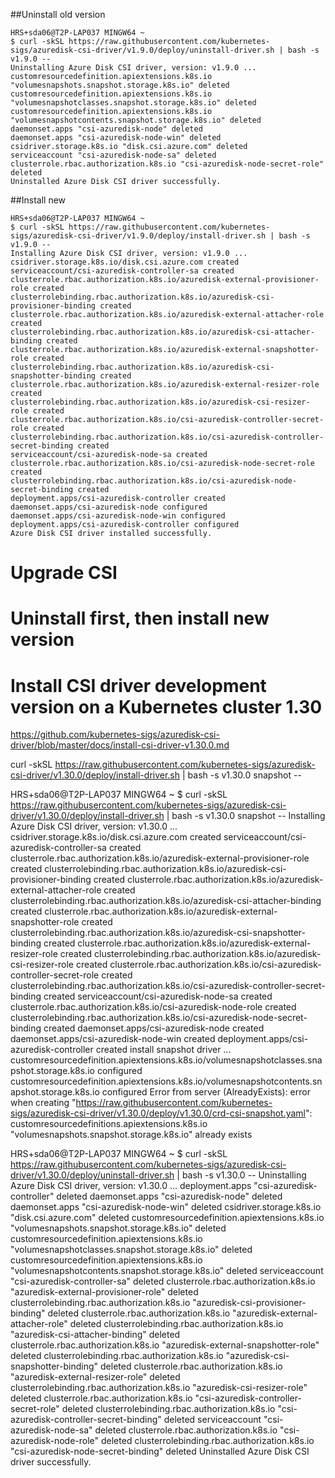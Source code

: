 ##Uninstall old version
```
HRS+sda06@T2P-LAP037 MINGW64 ~
$ curl -skSL https://raw.githubusercontent.com/kubernetes-sigs/azuredisk-csi-driver/v1.9.0/deploy/uninstall-driver.sh | bash -s v1.9.0 --
Uninstalling Azure Disk CSI driver, version: v1.9.0 ...
customresourcedefinition.apiextensions.k8s.io "volumesnapshots.snapshot.storage.k8s.io" deleted
customresourcedefinition.apiextensions.k8s.io "volumesnapshotclasses.snapshot.storage.k8s.io" deleted
customresourcedefinition.apiextensions.k8s.io "volumesnapshotcontents.snapshot.storage.k8s.io" deleted
daemonset.apps "csi-azuredisk-node" deleted
daemonset.apps "csi-azuredisk-node-win" deleted
csidriver.storage.k8s.io "disk.csi.azure.com" deleted
serviceaccount "csi-azuredisk-node-sa" deleted
clusterrole.rbac.authorization.k8s.io "csi-azuredisk-node-secret-role" deleted
Uninstalled Azure Disk CSI driver successfully.
```

##Install new
```
HRS+sda06@T2P-LAP037 MINGW64 ~
$ curl -skSL https://raw.githubusercontent.com/kubernetes-sigs/azuredisk-csi-driver/v1.9.0/deploy/install-driver.sh | bash -s v1.9.0 --
Installing Azure Disk CSI driver, version: v1.9.0 ...
csidriver.storage.k8s.io/disk.csi.azure.com created
serviceaccount/csi-azuredisk-controller-sa created
clusterrole.rbac.authorization.k8s.io/azuredisk-external-provisioner-role created
clusterrolebinding.rbac.authorization.k8s.io/azuredisk-csi-provisioner-binding created
clusterrole.rbac.authorization.k8s.io/azuredisk-external-attacher-role created
clusterrolebinding.rbac.authorization.k8s.io/azuredisk-csi-attacher-binding created
clusterrole.rbac.authorization.k8s.io/azuredisk-external-snapshotter-role created
clusterrolebinding.rbac.authorization.k8s.io/azuredisk-csi-snapshotter-binding created
clusterrole.rbac.authorization.k8s.io/azuredisk-external-resizer-role created
clusterrolebinding.rbac.authorization.k8s.io/azuredisk-csi-resizer-role created
clusterrole.rbac.authorization.k8s.io/csi-azuredisk-controller-secret-role created
clusterrolebinding.rbac.authorization.k8s.io/csi-azuredisk-controller-secret-binding created
serviceaccount/csi-azuredisk-node-sa created
clusterrole.rbac.authorization.k8s.io/csi-azuredisk-node-secret-role created
clusterrolebinding.rbac.authorization.k8s.io/csi-azuredisk-node-secret-binding created
deployment.apps/csi-azuredisk-controller created
daemonset.apps/csi-azuredisk-node configured
daemonset.apps/csi-azuredisk-node-win configured
deployment.apps/csi-azuredisk-controller configured
Azure Disk CSI driver installed successfully.
```



# Upgrade CSI
# Uninstall first, then install new version
# Install CSI driver development version on a Kubernetes cluster 1.30
https://github.com/kubernetes-sigs/azuredisk-csi-driver/blob/master/docs/install-csi-driver-v1.30.0.md

curl -skSL https://raw.githubusercontent.com/kubernetes-sigs/azuredisk-csi-driver/v1.30.0/deploy/install-driver.sh | bash -s v1.30.0 snapshot --


HRS+sda06@T2P-LAP037 MINGW64 ~
$ curl -skSL https://raw.githubusercontent.com/kubernetes-sigs/azuredisk-csi-driver/v1.30.0/deploy/install-driver.sh | bash -s v1.30.0 snapshot --
Installing Azure Disk CSI driver, version: v1.30.0 ...
csidriver.storage.k8s.io/disk.csi.azure.com created
serviceaccount/csi-azuredisk-controller-sa created
clusterrole.rbac.authorization.k8s.io/azuredisk-external-provisioner-role created
clusterrolebinding.rbac.authorization.k8s.io/azuredisk-csi-provisioner-binding created
clusterrole.rbac.authorization.k8s.io/azuredisk-external-attacher-role created
clusterrolebinding.rbac.authorization.k8s.io/azuredisk-csi-attacher-binding created
clusterrole.rbac.authorization.k8s.io/azuredisk-external-snapshotter-role created
clusterrolebinding.rbac.authorization.k8s.io/azuredisk-csi-snapshotter-binding created
clusterrole.rbac.authorization.k8s.io/azuredisk-external-resizer-role created
clusterrolebinding.rbac.authorization.k8s.io/azuredisk-csi-resizer-role created
clusterrole.rbac.authorization.k8s.io/csi-azuredisk-controller-secret-role created
clusterrolebinding.rbac.authorization.k8s.io/csi-azuredisk-controller-secret-binding created
serviceaccount/csi-azuredisk-node-sa created
clusterrole.rbac.authorization.k8s.io/csi-azuredisk-node-role created
clusterrolebinding.rbac.authorization.k8s.io/csi-azuredisk-node-secret-binding created
daemonset.apps/csi-azuredisk-node created
daemonset.apps/csi-azuredisk-node-win created
deployment.apps/csi-azuredisk-controller created
install snapshot driver ...
customresourcedefinition.apiextensions.k8s.io/volumesnapshotclasses.snapshot.storage.k8s.io configured
customresourcedefinition.apiextensions.k8s.io/volumesnapshotcontents.snapshot.storage.k8s.io configured
Error from server (AlreadyExists): error when creating "https://raw.githubusercontent.com/kubernetes-sigs/azuredisk-csi-driver/v1.30.0/deploy/v1.30.0/crd-csi-snapshot.yaml": customresourcedefinitions.apiextensions.k8s.io "volumesnapshots.snapshot.storage.k8s.io" already exists

HRS+sda06@T2P-LAP037 MINGW64 ~
$ curl -skSL https://raw.githubusercontent.com/kubernetes-sigs/azuredisk-csi-driver/v1.30.0/deploy/uninstall-driver.sh | bash -s v1.30.0 --
Uninstalling Azure Disk CSI driver, version: v1.30.0 ...
deployment.apps "csi-azuredisk-controller" deleted
daemonset.apps "csi-azuredisk-node" deleted
daemonset.apps "csi-azuredisk-node-win" deleted
csidriver.storage.k8s.io "disk.csi.azure.com" deleted
customresourcedefinition.apiextensions.k8s.io "volumesnapshots.snapshot.storage.k8s.io" deleted
customresourcedefinition.apiextensions.k8s.io "volumesnapshotclasses.snapshot.storage.k8s.io" deleted
customresourcedefinition.apiextensions.k8s.io "volumesnapshotcontents.snapshot.storage.k8s.io" deleted
serviceaccount "csi-azuredisk-controller-sa" deleted
clusterrole.rbac.authorization.k8s.io "azuredisk-external-provisioner-role" deleted
clusterrolebinding.rbac.authorization.k8s.io "azuredisk-csi-provisioner-binding" deleted
clusterrole.rbac.authorization.k8s.io "azuredisk-external-attacher-role" deleted
clusterrolebinding.rbac.authorization.k8s.io "azuredisk-csi-attacher-binding" deleted
clusterrole.rbac.authorization.k8s.io "azuredisk-external-snapshotter-role" deleted
clusterrolebinding.rbac.authorization.k8s.io "azuredisk-csi-snapshotter-binding" deleted
clusterrole.rbac.authorization.k8s.io "azuredisk-external-resizer-role" deleted
clusterrolebinding.rbac.authorization.k8s.io "azuredisk-csi-resizer-role" deleted
clusterrole.rbac.authorization.k8s.io "csi-azuredisk-controller-secret-role" deleted
clusterrolebinding.rbac.authorization.k8s.io "csi-azuredisk-controller-secret-binding" deleted
serviceaccount "csi-azuredisk-node-sa" deleted
clusterrole.rbac.authorization.k8s.io "csi-azuredisk-node-role" deleted
clusterrolebinding.rbac.authorization.k8s.io "csi-azuredisk-node-secret-binding" deleted
Uninstalled Azure Disk CSI driver successfully.



```
